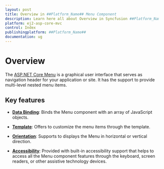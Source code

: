 ```yaml
---
layout: post
title: Overview in ##Platform_Name## Menu Component
description: Learn here all about Overview in Syncfusion ##Platform_Name## Menu component of Syncfusion Essential JS 2 and more.
platform: ej2-asp-core-mvc
control: Index
publishingplatform: ##Platform_Name##
documentation: ug
---
```


# Overview

The [ASP.NET Core Menu](https://www.syncfusion.com/aspnet-core-ui-controls/menu-bar) is a graphical user interface that serves as navigation header for your application or site.
It has the support to provide multi-level nested menu items.

## Key features

* [**Data Binding**](./data-source-binding-and-custom-menu-items#data-binding): Binds the Menu component with an array of JavaScript objects.

* [**Template**](./data-source-binding-and-custom-menu-items#html-element): Offers to customize the menu items through the template.

* [**Orientation**](./how-to/change-orientation): Supports to displays the Menu in horizontal or vertical direction.

* [**Accessibility**](./accessibility): Provided with built-in accessibility support that helps to access all the Menu component features through the keyboard, screen readers, or other assistive technology devices.